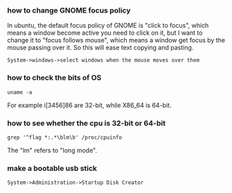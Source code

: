 ### how to change GNOME focus policy 

In ubuntu, the default focus policy of GNOME is "click to focus", which means 
a window become active you need to click on it, but I want to change it to 
"focus follows mouse", which means a window get focus by the mouse passing 
over it. So this will ease text copying and pasting.

    System->windows->select windows when the mouse moves over them

### how to check the bits of OS

    uname -a
    
For example i[3456]86 are 32-bit, while X86\_64 is 64-bit.

### how to see whether the cpu is 32-bit or 64-bit

    grep '^flag *:.*\blm\b' /proc/cpuinfo
    
The "lm" refers to "long mode".

### make a bootable usb stick 

    System->Administration->Startup Disk Creator 

